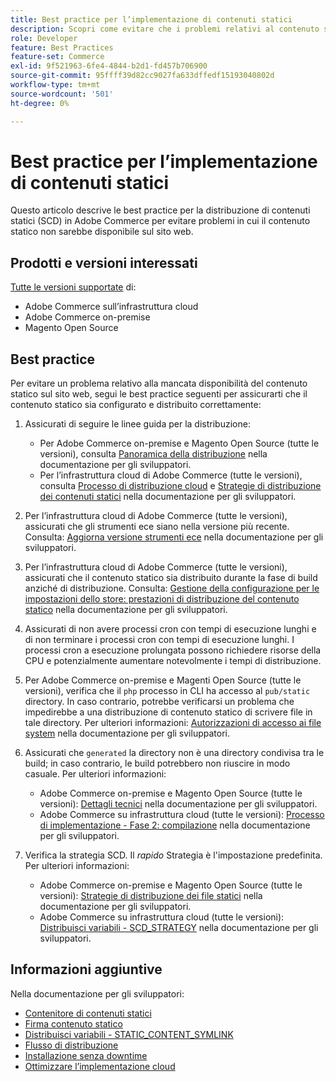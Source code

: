 ```yaml
---
title: Best practice per l’implementazione di contenuti statici
description: Scopri come evitare che i problemi relativi al contenuto statico non vengano visualizzati nella vetrina di Adobe Commerce o del Magento Open Source.
role: Developer
feature: Best Practices
feature-set: Commerce
exl-id: 9f521963-6fe4-4844-b2d1-fd457b706900
source-git-commit: 95ffff39d82cc9027fa633dffedf15193040802d
workflow-type: tm+mt
source-wordcount: '501'
ht-degree: 0%

---
```


# Best practice per l’implementazione di contenuti statici

Questo articolo descrive le best practice per la distribuzione di contenuti statici (SCD) in Adobe Commerce per evitare problemi in cui il contenuto statico non sarebbe disponibile sul sito web.

## Prodotti e versioni interessati

[Tutte le versioni supportate](../../../release/versions.md) di:

* Adobe Commerce sull’infrastruttura cloud
* Adobe Commerce on-premise
* Magento Open Source

## Best practice

Per evitare un problema relativo alla mancata disponibilità del contenuto statico sul sito web, segui le best practice seguenti per assicurarti che il contenuto statico sia configurato e distribuito correttamente:

1. Assicurati di seguire le linee guida per la distribuzione:
   * Per Adobe Commerce on-premise e Magento Open Source (tutte le versioni), consulta [Panoramica della distribuzione](../../../configuration/deployment/overview.md) nella documentazione per gli sviluppatori.
   * Per l’infrastruttura cloud di Adobe Commerce (tutte le versioni), consulta [Processo di distribuzione cloud](https://devdocs.magento.com/cloud/deploy/cloud-deployment-process.html) e [Strategie di distribuzione dei contenuti statici](https://devdocs.magento.com/cloud/deploy/static-content-deployment.html) nella documentazione per gli sviluppatori.

1. Per l’infrastruttura cloud di Adobe Commerce (tutte le versioni), assicurati che gli strumenti ece siano nella versione più recente. Consulta: [Aggiorna versione strumenti ece](https://devdocs.magento.com/cloud/release-notes/ece-release-notes.html) nella documentazione per gli sviluppatori.
1. Per l’infrastruttura cloud di Adobe Commerce (tutte le versioni), assicurati che il contenuto statico sia distribuito durante la fase di build anziché di distribuzione. Consulta: [Gestione della configurazione per le impostazioni dello store: prestazioni di distribuzione del contenuto statico](https://devdocs.magento.com/cloud/live/sens-data-over.html#cloud-confman-scd-over) nella documentazione per gli sviluppatori.
1. Assicurati di non avere processi cron con tempi di esecuzione lunghi e di non terminare i processi cron con tempi di esecuzione lunghi. I processi cron a esecuzione prolungata possono richiedere risorse della CPU e potenzialmente aumentare notevolmente i tempi di distribuzione.
1. Per Adobe Commerce on-premise e Magenti Open Source (tutte le versioni), verifica che il `php` processo in CLI ha accesso al `pub/static` directory. In caso contrario, potrebbe verificarsi un problema che impedirebbe a una distribuzione di contenuto statico di scrivere file in tale directory. Per ulteriori informazioni: [Autorizzazioni di accesso ai file system](https://experienceleague.adobe.com/docs/commerce-operations/configuration-guide/deployment/file-system-permissions.html) nella documentazione per gli sviluppatori.
1. Assicurati che `generated` la directory non è una directory condivisa tra le build; in caso contrario, le build potrebbero non riuscire in modo casuale. Per ulteriori informazioni:
   * Adobe Commerce on-premise e Magento Open Source (tutte le versioni): [Dettagli tecnici](https://experienceleague.adobe.com/docs/commerce-operations/configuration-guide/deployment/technical-details.html) nella documentazione per gli sviluppatori.
   * Adobe Commerce su infrastruttura cloud (tutte le versioni): [Processo di implementazione - Fase 2: compilazione](https://devdocs.magento.com/cloud/reference/discover-deploy.html#cloud-deploy-over-phases-build) nella documentazione per gli sviluppatori.

1. Verifica la strategia SCD. Il *rapido* Strategia è l&#39;impostazione predefinita. Per ulteriori informazioni:
   * Adobe Commerce on-premise e Magento Open Source (tutte le versioni): [Strategie di distribuzione dei file statici](https://experienceleague.adobe.com/docs/commerce-operations/configuration-guide/cli/static-view/static-view-file-strategy.html) nella documentazione per gli sviluppatori.
   * Adobe Commerce su infrastruttura cloud (tutte le versioni): [Distribuisci variabili - SCD\_STRATEGY](https://devdocs.magento.com/cloud/env/variables-deploy.html#scd_strategy) nella documentazione per gli sviluppatori.

## Informazioni aggiuntive

Nella documentazione per gli sviluppatori:

* [Contenitore di contenuti statici](https://developer.adobe.com/commerce/admin-developer/pattern-library/containers/static-content/)
* [Firma contenuto statico](https://experienceleague.adobe.com/docs/commerce-operations/configuration-guide/cache/static-content-signing.html)
* [Distribuisci variabili - STATIC\_CONTENT\_SYMLINK](https://devdocs.magento.com/cloud/env/variables-deploy.html#static_content_symlink)
* [Flusso di distribuzione](../../../performance/deployment-flow.md)
* [Installazione senza downtime](https://devdocs.magento.com/cloud/deploy/reduce-downtime.html)
* [Ottimizzare l’implementazione cloud](https://devdocs.magento.com/cloud/deploy/optimize-cloud-deployment.html)
